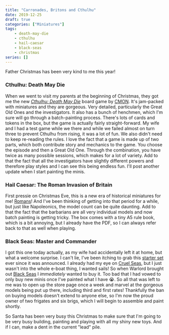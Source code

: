 ```yaml
---
title: "Carronades, Britons and Cthulhu"
date: 2019-12-25
draft: true
categories: ["Miniatures"]
tags:
    - death-may-die
    - cthulhu
    - hail-caesar
    - black-seas
    - christmas
series: []
---
```

Father Christmas has been very kind to me this year!

### Cthulhu: Death May Die

When we went to visit my parents at the beginning of Christmas, they got me the new [*Cthulhu: Death May Die*][cthulhu-game] board game by [CMON][cmon]. It's jam-packed with miniatures and they are gorgeous. Very detailed, particularly the Great Old Ones and the investigators. It also has a bunch of henchmen, which I'm sure will go through a batch-painting process. There's lots of cards and tokens in the box, but the game is actually fairly straight-forward. My wife and I had a test game while we there and while we failed almost on turn three to prevent Cthulhu from rising, it was a lot of fun. We also didn't need to keep re-reading the rules. I love the fact that a game is made up of two parts, which both contribute story and mechanics to the game. You choose the episode and then a Great Old One. Through the combination, you have twice as many possible sessions, which makes for a lot of variety. Add to that the fact that all the investigators have slightly different powers and therefore play styles and I can see this being endless fun. I'll post another update when I start painting the minis.

### Hail Caesar: The Roman Invasion of Britain

First pressie on Christmas Eve, this is a new era of historical miniatures for me! [Romans][hail-caesar]! And I've been thinking of getting into that period for a while, but just like Napoleonics, the model count can be quite daunting. Add to that the fact that the barbarians are all very individual models and now batch painting is getting tricky. The box comes with a tiny A5 rule book, which is a bit annoying, but I already have the PDF, so I can always refer back to that as well when playing.

### Black Seas: Master and Commander

I got this one today actually, as my wife had accidentally left it at home, but what a welcome surprise. I can't lie, I've been itching to grab this [starter set][black-seas] ever since it was announced. I already had my eye on [Cruel Seas][cruel-seas], but I just wasn't into the whole e-boat thing, I wanted sails! So when Warlord brought out [Black Seas][black-seas] I _immediately_ wanted to buy it. Too bad that I had vowed to only buy new minis once I've painted what I have  :sob:. So all that was left to me was to open up the store page once a week and marvel at the gorgeous models being put up there, including third and first rates! Thankfully the ban on buying models doesn't extend to anyone else, so I'm now the proud owner of two frigates and six brigs, which I will begin to assemble and paint shortly. 

So Santa has been very busy this Christmas to make sure that I'm going to be very busy building, painting and playing with all my shiny new toys. And if I can, make a dent in the current "lead" pile.


[cthulhu-game]: https://www.kickstarter.com/projects/cmon/cthulhu-death-may-die
[cmon]: https://www.cmon.com/product/cthulhu-death-may-die/cthulhu-death-may-die
[hail-caesar]: https://store.warlordgames.com/collections/hail-caesar
[black-seas]: https://store.warlordgames.com/collections/black-seas
[cruel-seas]: https://store.warlordgames.com/collections/cruel-seas